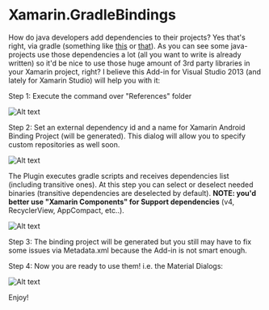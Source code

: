 Xamarin.GradleBindings
=========

How do java developers add dependencies to their projects? Yes that's right, via gradle (something like [this](https://github.com/WhisperSystems/TextSecure/blob/master/build.gradle#L37) or [that](https://github.com/popcorn-official/popcorn-android/blob/development/mobile/build.gradle#L92)). As you can see some java-projects use those dependencies a lot (all you want to write is already written) so it'd be nice to use those huge amount of 3rd party libraries in your Xamarin project, right? I believe this Add-in for Visual Studio 2013 (and lately for Xamarin Studio) will help you with it:

Step 1: Execute the command over "References" folder

![Alt text](https://habrastorage.org/files/f19/c62/8e1/f19c628e122349129eaa0436f891b49a.png)

Step 2: Set an external dependency id and a name for Xamarin Android Binding Project (will be generated). This dialog will allow you to specify custom repositories as well soon.

![Alt text](https://habrastorage.org/files/902/3c7/e5c/9023c7e5cc254f9fb1e704a45b7195c1.png)

The Plugin executes gradle scripts and receives dependencies list (including transitive ones). At this step you can select or deselect needed binaries (transitive dependencies are deselected by default).
**NOTE: you'd better use "Xamarin Components" for Support dependencies** (v4, RecyclerView, AppCompact, etc..).

![Alt text](https://habrastorage.org/files/0bb/bae/e3c/0bbbaee3cefa406981aa825710eb245e.png)

Step 3: The binding project will be generated but you still may have to fix some issues via Metadata.xml because the Add-in is not smart enough.

Step 4: Now you are ready to use them! i.e. the Material Dialogs:

![Alt text](https://habrastorage.org/files/273/712/364/2737123640984b55b37d6a286b0c741f.png)

Enjoy! 
